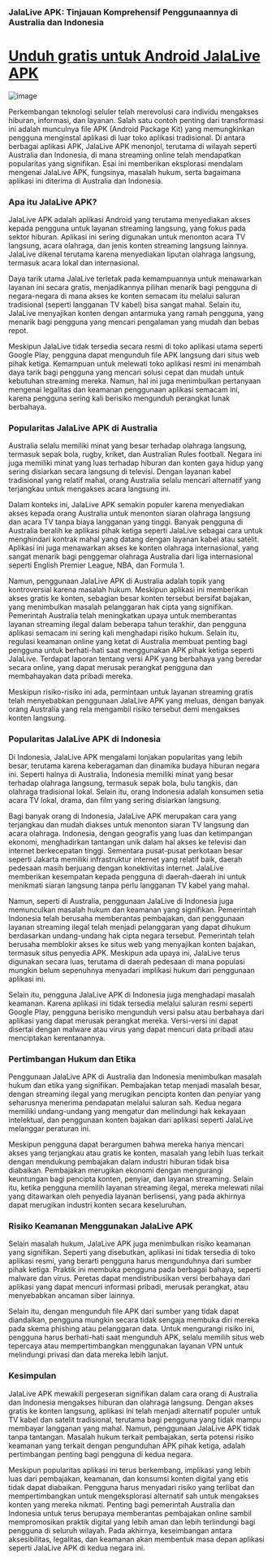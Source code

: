### JalaLive APK: Tinjauan Komprehensif Penggunaannya di Australia dan Indonesia

# [Unduh gratis untuk Android JalaLive APK](https://jalalive-6-apk.id.modfyp.com/)

![image](https://github.com/user-attachments/assets/8cfeab00-df9d-457f-b500-d9178099a696)

Perkembangan teknologi seluler telah merevolusi cara individu mengakses hiburan, informasi, dan layanan. Salah satu contoh penting dari transformasi ini adalah munculnya file APK (Android Package Kit) yang memungkinkan pengguna menginstal aplikasi di luar toko aplikasi tradisional. Di antara berbagai aplikasi APK, JalaLive APK menonjol, terutama di wilayah seperti Australia dan Indonesia, di mana streaming online telah mendapatkan popularitas yang signifikan. Esai ini memberikan eksplorasi mendalam mengenai JalaLive APK, fungsinya, masalah hukum, serta bagaimana aplikasi ini diterima di Australia dan Indonesia.

### Apa itu JalaLive APK?

JalaLive APK adalah aplikasi Android yang terutama menyediakan akses kepada pengguna untuk layanan streaming langsung, yang fokus pada sektor hiburan. Aplikasi ini sering digunakan untuk menonton acara TV langsung, acara olahraga, dan jenis konten streaming langsung lainnya. JalaLive dikenal terutama karena menyediakan liputan olahraga langsung, termasuk acara lokal dan internasional.

Daya tarik utama JalaLive terletak pada kemampuannya untuk menawarkan layanan ini secara gratis, menjadikannya pilihan menarik bagi pengguna di negara-negara di mana akses ke konten semacam itu melalui saluran tradisional (seperti langganan TV kabel) bisa sangat mahal. Selain itu, JalaLive menyajikan konten dengan antarmuka yang ramah pengguna, yang menarik bagi pengguna yang mencari pengalaman yang mudah dan bebas repot.

Meskipun JalaLive tidak tersedia secara resmi di toko aplikasi utama seperti Google Play, pengguna dapat mengunduh file APK langsung dari situs web pihak ketiga. Kemampuan untuk melewati toko aplikasi resmi ini menambah daya tarik bagi pengguna yang mencari solusi cepat dan mudah untuk kebutuhan streaming mereka. Namun, hal ini juga menimbulkan pertanyaan mengenai legalitas dan keamanan penggunaan aplikasi semacam ini, karena pengguna sering kali berisiko mengunduh perangkat lunak berbahaya.

### Popularitas JalaLive APK di Australia

Australia selalu memiliki minat yang besar terhadap olahraga langsung, termasuk sepak bola, rugby, kriket, dan Australian Rules football. Negara ini juga memiliki minat yang luas terhadap hiburan dan konten gaya hidup yang sering disiarkan secara langsung di televisi. Dengan layanan kabel tradisional yang relatif mahal, orang Australia selalu mencari alternatif yang terjangkau untuk mengakses acara langsung ini.

Dalam konteks ini, JalaLive APK semakin populer karena menyediakan akses kepada orang Australia untuk menonton siaran olahraga langsung dan acara TV tanpa biaya langganan yang tinggi. Banyak pengguna di Australia beralih ke aplikasi pihak ketiga seperti JalaLive sebagai cara untuk menghindari kontrak mahal yang datang dengan layanan kabel atau satelit. Aplikasi ini juga menawarkan akses ke konten olahraga internasional, yang sangat menarik bagi penggemar olahraga Australia dari liga internasional seperti English Premier League, NBA, dan Formula 1.

Namun, penggunaan JalaLive APK di Australia adalah topik yang kontroversial karena masalah hukum. Meskipun aplikasi ini memberikan akses gratis ke konten, sebagian besar konten tersebut bersifat bajakan, yang menimbulkan masalah pelanggaran hak cipta yang signifikan. Pemerintah Australia telah meningkatkan upaya untuk memberantas layanan streaming ilegal dalam beberapa tahun terakhir, dan pengguna aplikasi semacam ini sering kali menghadapi risiko hukum. Selain itu, regulasi keamanan online yang ketat di Australia membuat penting bagi pengguna untuk berhati-hati saat menggunakan APK pihak ketiga seperti JalaLive. Terdapat laporan tentang versi APK yang berbahaya yang beredar secara online, yang dapat merusak perangkat pengguna dan membahayakan data pribadi mereka.

Meskipun risiko-risiko ini ada, permintaan untuk layanan streaming gratis telah menyebabkan penggunaan JalaLive APK yang meluas, dengan banyak orang Australia yang rela mengambil risiko tersebut demi mengakses konten langsung.

### Popularitas JalaLive APK di Indonesia

Di Indonesia, JalaLive APK mengalami lonjakan popularitas yang lebih besar, terutama karena keberagaman dan dinamika budaya hiburan negara ini. Seperti halnya di Australia, Indonesia memiliki minat yang besar terhadap olahraga langsung, termasuk sepak bola, bulu tangkis, dan olahraga tradisional lokal. Selain itu, orang Indonesia adalah konsumen setia acara TV lokal, drama, dan film yang sering disiarkan langsung.

Bagi banyak orang di Indonesia, JalaLive APK merupakan cara yang terjangkau dan mudah diakses untuk menonton siaran TV langsung dan acara olahraga. Indonesia, dengan geografis yang luas dan ketimpangan ekonomi, menghadirkan tantangan unik dalam hal akses ke televisi dan internet berkecepatan tinggi. Sementara pusat-pusat perkotaan besar seperti Jakarta memiliki infrastruktur internet yang relatif baik, daerah pedesaan masih berjuang dengan konektivitas internet. JalaLive memberikan kesempatan kepada pengguna di daerah-daerah ini untuk menikmati siaran langsung tanpa perlu langganan TV kabel yang mahal.

Namun, seperti di Australia, penggunaan JalaLive di Indonesia juga memunculkan masalah hukum dan keamanan yang signifikan. Pemerintah Indonesia telah berusaha memberantas pembajakan, dan penggunaan layanan streaming ilegal telah menjadi pelanggaran yang dapat dihukum berdasarkan undang-undang hak cipta negara tersebut. Pemerintah telah berusaha memblokir akses ke situs web yang menyajikan konten bajakan, termasuk situs penyedia APK. Meskipun ada upaya ini, JalaLive terus digunakan secara luas, terutama di daerah pedesaan di mana populasi mungkin belum sepenuhnya menyadari implikasi hukum dari penggunaan aplikasi ini.

Selain itu, pengguna JalaLive APK di Indonesia juga menghadapi masalah keamanan. Karena aplikasi ini tidak tersedia melalui saluran resmi seperti Google Play, pengguna berisiko mengunduh versi palsu atau berbahaya dari aplikasi yang dapat merusak perangkat mereka. Versi-versi ini dapat disertai dengan malware atau virus yang dapat mencuri data pribadi atau menciptakan kerentanannya.

### Pertimbangan Hukum dan Etika

Penggunaan JalaLive APK di Australia dan Indonesia menimbulkan masalah hukum dan etika yang signifikan. Pembajakan tetap menjadi masalah besar, dengan streaming ilegal yang merugikan pencipta konten dan penyiar yang seharusnya menerima pendapatan melalui saluran sah. Kedua negara memiliki undang-undang yang mengatur dan melindungi hak kekayaan intelektual, dan penggunaan konten bajakan dari aplikasi seperti JalaLive melanggar peraturan ini.

Meskipun pengguna dapat berargumen bahwa mereka hanya mencari akses yang terjangkau atau gratis ke konten, masalah yang lebih luas terkait dengan mendukung pembajakan dalam industri hiburan tidak bisa diabaikan. Pembajakan merugikan ekonomi dengan mengurangi keuntungan bagi pencipta konten, penyiar, dan layanan streaming. Selain itu, ketika pengguna memilih layanan streaming ilegal, mereka melewati nilai yang ditawarkan oleh penyedia layanan berlisensi, yang pada akhirnya dapat merugikan industri konten secara keseluruhan.

### Risiko Keamanan Menggunakan JalaLive APK

Selain masalah hukum, JalaLive APK juga menimbulkan risiko keamanan yang signifikan. Seperti yang disebutkan, aplikasi ini tidak tersedia di toko aplikasi resmi, yang berarti pengguna harus mengunduhnya dari sumber pihak ketiga. Praktik ini membuka pengguna pada berbagai bahaya, seperti malware dan virus. Peretas dapat mendistribusikan versi berbahaya dari aplikasi yang dapat mencuri informasi pribadi, merusak perangkat, atau menyebabkan ancaman siber lainnya.

Selain itu, dengan mengunduh file APK dari sumber yang tidak dapat diandalkan, pengguna mungkin secara tidak sengaja membuka diri mereka pada skema phishing atau pelanggaran data. Untuk mengurangi risiko ini, pengguna harus berhati-hati saat mengunduh APK, selalu memilih situs web tepercaya atau mempertimbangkan menggunakan layanan VPN untuk melindungi privasi dan data mereka lebih lanjut.

### Kesimpulan

JalaLive APK mewakili pergeseran signifikan dalam cara orang di Australia dan Indonesia mengakses hiburan dan olahraga langsung. Dengan akses gratis ke konten langsung, aplikasi ini telah menjadi alternatif populer untuk TV kabel dan satelit tradisional, terutama bagi pengguna yang tidak mampu membayar langganan yang mahal. Namun, penggunaan JalaLive APK tidak tanpa tantangan. Masalah hukum terkait pembajakan, serta potensi risiko keamanan yang terkait dengan pengunduhan APK pihak ketiga, adalah pertimbangan penting bagi pengguna di kedua negara.

Meskipun popularitas aplikasi ini terus berkembang, implikasi yang lebih luas dari pembajakan, keamanan, dan konsumsi konten digital yang etis tidak dapat diabaikan. Pengguna harus menyadari risiko yang terlibat dan mempertimbangkan untuk mengeksplorasi alternatif sah untuk mengakses konten yang mereka nikmati. Penting bagi pemerintah Australia dan Indonesia untuk terus berupaya memberantas pembajakan online sambil mempromosikan praktik digital yang lebih aman dan lebih terlindungi bagi pengguna di seluruh wilayah. Pada akhirnya, keseimbangan antara aksesibilitas, legalitas, dan keamanan akan membentuk masa depan aplikasi seperti JalaLive APK di kedua negara ini.
